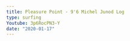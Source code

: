 ```yaml
---
title: Pleasure Point - 9'6 Michel Junod Log
type: surfing
Youtube: 3p6RocPN3-Y
date: "2020-01-17"
---
```

